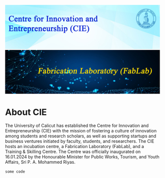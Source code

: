 ![Screenshot](images/B2.jpg)
![Screenshot](images/B3.jpg)

# About CIE
The University of Calicut has established the Centre for Innovation and Entrepreneurship (CIE) with the mission of fostering a culture of innovation among students and research scholars, as well as supporting startups and business ventures initiated by faculty, students, and researchers. The CIE hosts an incubation centre, a Fabrication Laboratory (FabLab), and a Training & Skilling Centre. The Centre was officially inaugurated on 16.01.2024 by the Honourable Minister for Public Works, Tourism, and Youth Affairs, Sri P. A. Mohammed Riyas.




```python
some code
```
